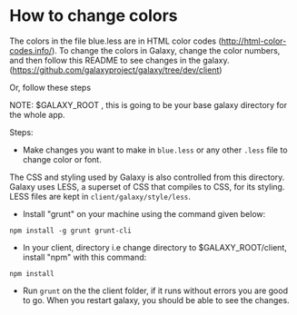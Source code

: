 # How to change colors

The colors in the file blue.less are in HTML color codes (http://html-color-codes.info/). 
To change the colors in Galaxy, change the color numbers, and then follow this README to
see changes in the galaxy. (https://github.com/galaxyproject/galaxy/tree/dev/client)

Or, follow these steps


NOTE: $GALAXY_ROOT , this is going to be your base galaxy directory for the whole app.

Steps:

  - Make changes you want to make in ```blue.less``` or any other ```.less``` file to change color or font.

The CSS and styling used by Galaxy is also controlled from this directory. Galaxy uses LESS, a superset of CSS that compiles to CSS, for its styling. LESS files are kept in ```client/galaxy/style/less```. 

  - Install "grunt" on your machine using the command given below:

```npm install -g grunt grunt-cli```

  - In your client, directory i.e change directory to $GALAXY_ROOT/client, install "npm" with this command:

```npm install```

  - Run ```grunt``` on the the client folder, if it runs without errors you are good to go. When you restart galaxy,
you should be able to see the changes.
